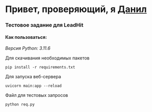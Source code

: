 # Привет, проверяющий, я [Данил](https://unleashed-jay-022.notion.site/resume-2d88e10dc8a44c71ab1c603c1fbffa0e?pvs=4)
### Тестовое задание для LeadHit

#### **Как пользоваться**:

*Версия Python: 3.11.6*

Для скачивания необходимых пакетов
```
pip install -r requirements.txt
```
Для запуска веб-сервера
```
uvicorn main:app --reload
```
Файл для тестовых запросов
```
python req.py
```
